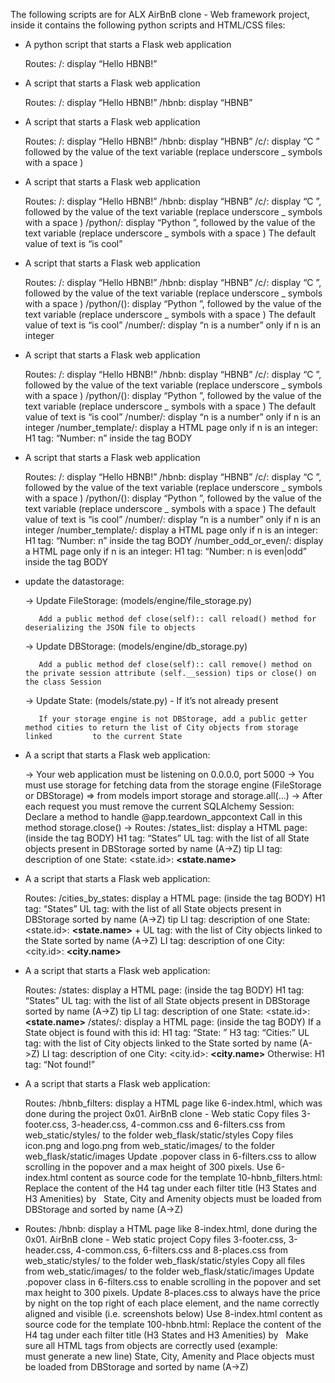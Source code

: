 The following scripts are for ALX AirBnB clone - Web framework project, inside it contains the following python scripts and HTML/CSS files:

* A python script that starts a Flask web application

    Routes:
       /: display “Hello HBNB!”
* A script that starts a Flask web application
 
    Routes:
       /: display “Hello HBNB!”
       /hbnb: display “HBNB”
* A script that starts a Flask web application

    Routes:
       /: display “Hello HBNB!”
       /hbnb: display “HBNB”
       /c/<text>: display “C ” followed by the value of the text variable (replace underscore _ symbols with a space )
* A script that starts a Flask web application

    Routes:
       /: display “Hello HBNB!”
       /hbnb: display “HBNB”
       /c/<text>: display “C ”, followed by the value of the text variable (replace underscore _ symbols with a space )
       /python/<text>: display “Python ”, followed by the value of the text variable (replace underscore _ symbols with a space )
                          The default value of text is “is cool”
* A script that starts a Flask web application

    Routes:
       /: display “Hello HBNB!”
       /hbnb: display “HBNB”
       /c/<text>: display “C ”, followed by the value of the text variable (replace underscore _ symbols with a space )
       /python/(<text>): display “Python ”, followed by the value of the text variable (replace underscore _ symbols with a space )
                          The default value of text is “is cool”
       /number/<n>: display “n is a number” only if n is an integer
* A script that starts a Flask web application

    Routes:
       /: display “Hello HBNB!”
       /hbnb: display “HBNB”
       /c/<text>: display “C ”, followed by the value of the text variable (replace underscore _ symbols with a space )
       /python/(<text>): display “Python ”, followed by the value of the text variable (replace underscore _ symbols with a space )
                          The default value of text is “is cool”
       /number/<n>: display “n is a number” only if n is an integer
       /number_template/<n>: display a HTML page only if n is an integer:
                          H1 tag: “Number: n” inside the tag BODY


*  A script that starts a Flask web application

    Routes:
       /: display “Hello HBNB!”
       /hbnb: display “HBNB”
       /c/<text>: display “C ”, followed by the value of the text variable (replace underscore _ symbols with a space )
       /python/(<text>): display “Python ”, followed by the value of the text variable (replace underscore _ symbols with a space )
                          The default value of text is “is cool”
       /number/<n>: display “n is a number” only if n is an integer
       /number_template/<n>: display a HTML page only if n is an integer:
                          H1 tag: “Number: n” inside the tag BODY
       /number_odd_or_even/<n>: display a HTML page only if n is an integer:
                          H1 tag: “Number: n is even|odd” inside the tag BODY

* update the datastorage:

   -> Update FileStorage: (models/engine/file_storage.py)

         Add a public method def close(self):: call reload() method for deserializing the JSON file to objects
   -> Update DBStorage: (models/engine/db_storage.py)

         Add a public method def close(self):: call remove() method on the private session attribute (self.__session) tips or close() on           the class Session
   -> Update State: (models/state.py) - If it’s not already present

         If your storage engine is not DBStorage, add a public getter method cities to return the list of City objects from storage linked         to the current State
* A a script that starts a Flask web application:

   -> Your web application must be listening on 0.0.0.0, port 5000
   -> You must use storage for fetching data from the storage engine (FileStorage or DBStorage) => from models import storage and 
      storage.all(...)
   -> After each request you must remove the current SQLAlchemy Session:
         Declare a method to handle @app.teardown_appcontext
         Call in this method storage.close()
   -> Routes:
         /states_list: display a HTML page: (inside the tag BODY)
              H1 tag: “States”
              UL tag: with the list of all State objects present in DBStorage sorted by name (A->Z) tip
              LI tag: description of one State: <state.id>: <B><state.name></B>
* A a script that starts a Flask web application:

   Routes:
        /cities_by_states: display a HTML page: (inside the tag BODY)
             H1 tag: “States”
             UL tag: with the list of all State objects present in DBStorage sorted by name (A->Z) tip
             LI tag: description of one State: <state.id>: <B><state.name></B> + UL tag: with the list of City objects linked to 
             the State sorted by name (A->Z)
                   LI tag: description of one City: <city.id>: <B><city.name></B>
* A a script that starts a Flask web application:

  Routes:
       /states: display a HTML page: (inside the tag BODY)
             H1 tag: “States”
             UL tag: with the list of all State objects present in DBStorage sorted by name (A->Z) tip
                   LI tag: description of one State: <state.id>: <B><state.name></B>
       /states/<id>: display a HTML page: (inside the tag BODY)
            If a State object is found with this id:
                   H1 tag: “State: ”
                   H3 tag: “Cities:”
                   UL tag: with the list of City objects linked to the State sorted by name (A->Z)
                         LI tag: description of one City: <city.id>: <B><city.name></B>
            Otherwise:
                   H1 tag: “Not found!”
* A a script that starts a Flask web application:

  Routes:
       /hbnb_filters: display a HTML page like 6-index.html, which was done during the project 0x01. AirBnB clone - Web static
            Copy files 3-footer.css, 3-header.css, 4-common.css and 6-filters.css from web_static/styles/ to the folder 
            web_flask/static/styles
            Copy files icon.png and logo.png from web_static/images/ to the folder web_flask/static/images
            Update .popover class in 6-filters.css to allow scrolling in the popover and a max height of 300 pixels.
            Use 6-index.html content as source code for the template 10-hbnb_filters.html:
                 Replace the content of the H4 tag under each filter title (H3 States and H3 Amenities) by &nbsp;
            State, City and Amenity objects must be loaded from DBStorage and sorted by name (A->Z)

* Routes:
       /hbnb: display a HTML page like 8-index.html, done during the 0x01. AirBnB clone - Web static project
            Copy files 3-footer.css, 3-header.css, 4-common.css, 6-filters.css and 8-places.css from web_static/styles/ to the folder 
            web_flask/static/styles
            Copy all files from web_static/images/ to the folder web_flask/static/images
            Update .popover class in 6-filters.css to enable scrolling in the popover and set max height to 300 pixels.
            Update 8-places.css to always have the price by night on the top right of each place element, and the name correctly aligned 
            and visible (i.e. screenshots below)
            Use 8-index.html content as source code for the template 100-hbnb.html:
                 Replace the content of the H4 tag under each filter title (H3 States and H3 Amenities) by &nbsp;
                 Make sure all HTML tags from objects are correctly used (example: <BR /> must generate a new line)
            State, City, Amenity and Place objects must be loaded from DBStorage and sorted by name (A->Z)











































































